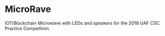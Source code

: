 # MicroRave
IOT/Blockchain Microwave with LEDs and speakers for the 2018 UAF CSC Practice Competition.

